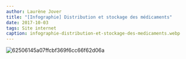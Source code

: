 ```yaml
---
author: Laurène Jover
title: "[Infographie] Distribution et stockage des médicaments"
date: 2017-10-03
tags: Site internet
caption: infographie-distribution-et-stockage-des-medicaments.webp
---
```


![62506145a07ffcbf369f6cc66f62d06a](/2017-10-03_infographie-distribution-et-stockage-des-medicaments/62506145a07ffcbf369f6cc66f62d06a.png)
